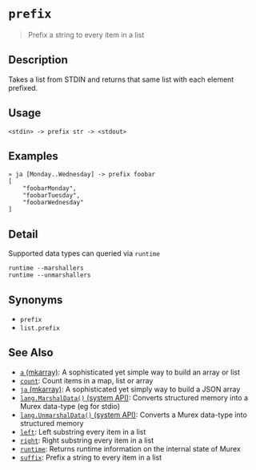 # `prefix`

> Prefix a string to every item in a list

## Description

Takes a list from STDIN and returns that same list with each element prefixed.

## Usage

```
<stdin> -> prefix str -> <stdout>
```

## Examples

```
» ja [Monday..Wednesday] -> prefix foobar
[
    "foobarMonday",
    "foobarTuesday",
    "foobarWednesday"
]
```

## Detail

Supported data types can queried via `runtime`

```
runtime --marshallers
runtime --unmarshallers
```

## Synonyms

* `prefix`
* `list.prefix`


## See Also

* [`a` (mkarray)](../commands/a.md):
  A sophisticated yet simple way to build an array or list
* [`count`](../commands/count.md):
  Count items in a map, list or array
* [`ja` (mkarray)](../commands/ja.md):
  A sophisticated yet simply way to build a JSON array
* [`lang.MarshalData()` (system API)](../apis/lang.MarshalData.md):
  Converts structured memory into a Murex data-type (eg for stdio)
* [`lang.UnmarshalData()` (system API)](../apis/lang.UnmarshalData.md):
  Converts a Murex data-type into structured memory
* [`left`](../commands/left.md):
  Left substring every item in a list
* [`right`](../commands/right.md):
  Right substring every item in a list
* [`runtime`](../commands/runtime.md):
  Returns runtime information on the internal state of Murex
* [`suffix`](../commands/suffix.md):
  Prefix a string to every item in a list